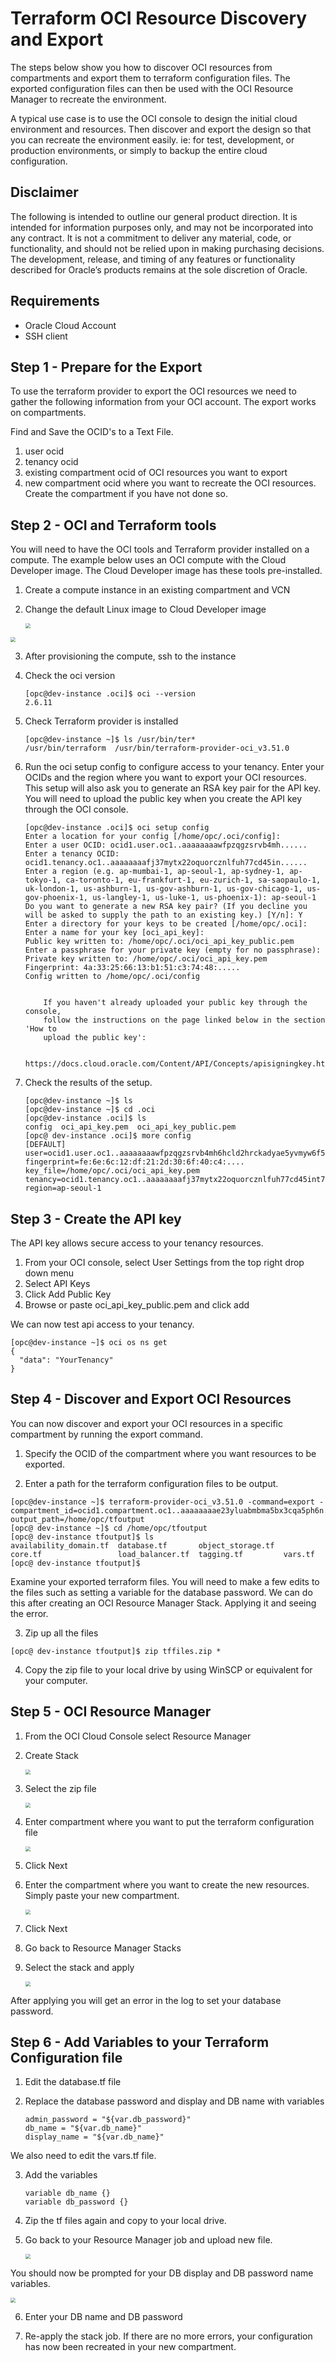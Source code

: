 # Terraform OCI Resource Discovery and Export #

The steps below show you how to discover OCI resources from compartments and export them to terraform configuration files.  The exported configuration files can then be used with the OCI Resource Manager to recreate the environment.  

A typical use case is to use the OCI console to design the initial cloud environment and resources.  Then discover and export the design so that you can recreate the environment easily.  ie: for test, development, or production environments, or simply to backup the entire cloud configuration.

## Disclaimer ##
The following is intended to outline our general product direction. It is intended for information purposes only, and may not be incorporated into any contract. It is not a commitment to deliver any material, code, or functionality, and should not be relied upon in making purchasing decisions. The development, release, and timing of any features or functionality described for Oracle’s products remains at the sole discretion of Oracle.

## Requirements ##

- Oracle Cloud Account
- SSH client

## Step 1 - Prepare for the Export ##

To use the terraform provider to export the OCI resources we need to gather the following information from your OCI account.  The export works on compartments.

Find and Save the OCID's to a Text File.

1. user ocid
2. tenancy ocid
3. existing compartment ocid of OCI resources you want to export
4. new compartment ocid where you want to recreate the OCI resources.  Create the compartment if you have not done so.

## Step 2 - OCI and Terraform tools ##

You will need to have the OCI tools and Terraform provider installed on a compute.   The example below uses an OCI compute with the Cloud Developer image.  The Cloud Developer image has these tools pre-installed.

1. Create a compute instance in an existing compartment and VCN

2. Change the default Linux image to Cloud Developer image

   <img src="./images/create-compute-image.PNG" style="zoom: 50%;" />

<img src="./images/select-developer-image.PNG" style="zoom: 50%;" />

 3. After provisioning the compute, ssh to the instance

 4. Check the oci version

    ```
    [opc@dev-instance .oci]$ oci --version
    2.6.11
    ```

5. Check Terraform provider is installed

   ```
   [opc@dev-instance ~]$ ls /usr/bin/ter*
   /usr/bin/terraform  /usr/bin/terraform-provider-oci_v3.51.0
   ```

6. Run the oci setup config to configure access to your tenancy.  Enter your OCIDs and the region where you want to export your OCI resources.  This setup will also ask you to generate an RSA key pair for the API key.  You will need to upload the public key when you create the API key through the OCI console.

   ```
   [opc@dev-instance .oci]$ oci setup config
   Enter a location for your config [/home/opc/.oci/config]:
   Enter a user OCID: ocid1.user.oc1..aaaaaaaawfpzqgzsrvb4mh......
   Enter a tenancy OCID: ocid1.tenancy.oc1..aaaaaaaafj37mytx22oquorcznlfuh77cd45in......
   Enter a region (e.g. ap-mumbai-1, ap-seoul-1, ap-sydney-1, ap-tokyo-1, ca-toronto-1, eu-frankfurt-1, eu-zurich-1, sa-saopaulo-1, uk-london-1, us-ashburn-1, us-gov-ashburn-1, us-gov-chicago-1, us-gov-phoenix-1, us-langley-1, us-luke-1, us-phoenix-1): ap-seoul-1
   Do you want to generate a new RSA key pair? (If you decline you will be asked to supply the path to an existing key.) [Y/n]: Y
   Enter a directory for your keys to be created [/home/opc/.oci]:
   Enter a name for your key [oci_api_key]:
   Public key written to: /home/opc/.oci/oci_api_key_public.pem
   Enter a passphrase for your private key (empty for no passphrase):
   Private key written to: /home/opc/.oci/oci_api_key.pem
   Fingerprint: 4a:33:25:66:13:b1:51:c3:74:48:.....
   Config written to /home/opc/.oci/config
   
   
       If you haven't already uploaded your public key through the console,
       follow the instructions on the page linked below in the section 'How to
       upload the public key':
   
           https://docs.cloud.oracle.com/Content/API/Concepts/apisigningkey.htm#How2
   
   ```

   

7. Check the results of the setup.

   ```
   [opc@dev-instance ~]$ ls
   [opc@dev-instance ~]$ cd .oci
   [opc@dev-instance .oci]$ ls
   config  oci_api_key.pem  oci_api_key_public.pem
   [opc@ dev-instance .oci]$ more config
   [DEFAULT]
   user=ocid1.user.oc1..aaaaaaaawfpzqgzsrvb4mh6hcld2hrckadyae5yvmyw6f5....
   fingerprint=fe:6e:6c:12:df:21:2d:30:6f:40:c4:....
   key_file=/home/opc/.oci/oci_api_key.pem
   tenancy=ocid1.tenancy.oc1..aaaaaaaafj37mytx22oquorcznlfuh77cd45int7tt7....
   region=ap-seoul-1
   
   ```

   

## Step 3 - Create the API key ##

The API key allows secure access to your tenancy resources.

1. From your OCI console, select User Settings from the top right drop down menu
2. Select API Keys
3. Click Add Public Key
4. Browse or paste oci_api_key_public.pem and click add 

We can now test api access to your tenancy.

```
[opc@dev-instance ~]$ oci os ns get
{
  "data": "YourTenancy"
}

```

## Step 4 - Discover and Export OCI Resources

You can now discover and export your OCI resources in a specific compartment by running the export command.   

1. Specify the OCID of the compartment where you want resources to be exported.  

2. Enter a path for the terraform configuration files to be output.

```
[opc@dev-instance ~]$ terraform-provider-oci_v3.51.0 -command=export -compartment_id=ocid1.compartment.oc1..aaaaaaaae23yluabmbma5bx3cqa5ph6n......-output_path=/home/opc/tfoutput
[opc@ dev-instance ~]$ cd /home/opc/tfoutput
[opc@ dev-instance tfoutput]$ ls
availability_domain.tf  database.tf       object_storage.tf  
core.tf                 load_balancer.tf  tagging.tf         vars.tf
[opc@ dev-instance tfoutput]$

```

Examine your exported terraform files. You will need to make a few edits to the files such as setting a variable for the database password.  We can do this after creating an OCI Resource Manager Stack. Applying it and seeing the error.

3. Zip up all the files

```
[opc@ dev-instance tfoutput]$ zip tffiles.zip *
```

4. Copy the zip file to your local drive by using WinSCP or equivalent for your computer.

## Step 5 - OCI Resource Manager

1. From the OCI Cloud Console select Resource Manager

2. Create Stack

   <img src="./images/create-stack.PNG" style="zoom: 50%;" />

3. Select the zip file

   <img src="./images/create-stack2.PNG" style="zoom: 50%;" />

4. Enter compartment where you want to put the terraform configuration file 

   <img src="./images/create-stack3.PNG" style="zoom: 50%;" />

5. Click Next

6. Enter the compartment where you want to create the new resources.  Simply paste your new compartment.

   <img src="./images/create-stack4.PNG" style="zoom: 50%;" />

7. Click Next

8. Go back to Resource Manager Stacks 

9. Select the stack and apply

   <img src="./images/create-stack5.PNG" style="zoom: 50%;" />

After applying you will get an error in the log to set your database password.  



## Step 6 - Add Variables to your Terraform Configuration file

1. Edit the database.tf file

2. Replace the database password and display and DB name with variables

   ```
   admin_password = "${var.db_password}"
   db_name = "${var.db_name}"
   display_name = "${var.db_name}"
   ```

We also need to edit the vars.tf file.

3. Add the variables

   ```
   variable db_name {}
   variable db_password {}
   ```

4. Zip the tf files again and copy to your local drive.

5. Go back to your Resource Manager job and upload new file.

   <img src="./images/error-stack.PNG" style="zoom: 50%;" />

You should now be prompted for your DB display and DB password name variables.

<img src="./images/error-stack2.PNG" style="zoom: 50%;" />

6. Enter your DB name and DB password

7. Re-apply the stack job.  If there are no more errors, your configuration has now been recreated in your new compartment.

   

   

 

 

 

 

 